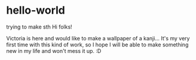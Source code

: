 # hello-world
trying to make sth
Hi folks! 

Victoria is here and would like to make a wallpaper of a kanji... It's my very first time with this kind of work, so I hope I will be able to make something new in my life and won't mess it up. :D
